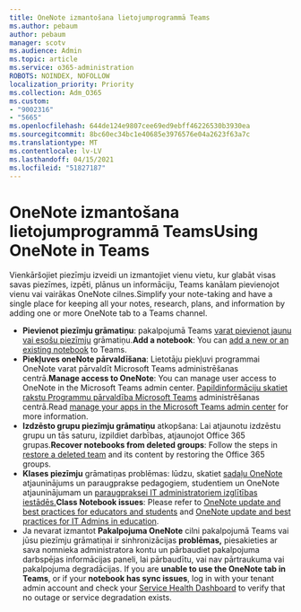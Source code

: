 ```yaml
---
title: OneNote izmantošana lietojumprogrammā Teams
ms.author: pebaum
author: pebaum
manager: scotv
ms.audience: Admin
ms.topic: article
ms.service: o365-administration
ROBOTS: NOINDEX, NOFOLLOW
localization_priority: Priority
ms.collection: Adm_O365
ms.custom:
- "9002316"
- "5665"
ms.openlocfilehash: 644de124e9807cee69ed9ebff46226530b3930ea
ms.sourcegitcommit: 8bc60ec34bc1e40685e3976576e04a2623f63a7c
ms.translationtype: MT
ms.contentlocale: lv-LV
ms.lasthandoff: 04/15/2021
ms.locfileid: "51827187"
---
```

# <a name="using-onenote-in-teams"></a><span data-ttu-id="dad53-102">OneNote izmantošana lietojumprogrammā Teams</span><span class="sxs-lookup"><span data-stu-id="dad53-102">Using OneNote in Teams</span></span>

<span data-ttu-id="dad53-103">Vienkāršojiet piezīmju izveidi un izmantojiet vienu vietu, kur glabāt visas savas piezīmes, izpēti, plānus un informāciju, Teams kanālam pievienojot vienu vai vairākas OneNote cilnes.</span><span class="sxs-lookup"><span data-stu-id="dad53-103">Simplify your note-taking and have a single place for keeping all your notes, research, plans, and information by adding one or more OneNote tab to a Teams channel.</span></span>

- <span data-ttu-id="dad53-104">**Pievienot piezīmju grāmatiņu**: pakalpojumā Teams [varat pievienot jaunu vai esošu piezīmju](https://support.microsoft.com/office/add-a-onenote-notebook-to-teams-0ec78cc3-ba3b-4279-a88e-aa40af9865c2) grāmatiņu.</span><span class="sxs-lookup"><span data-stu-id="dad53-104">**Add a notebook**: You can [add a new or an existing notebook](https://support.microsoft.com/office/add-a-onenote-notebook-to-teams-0ec78cc3-ba3b-4279-a88e-aa40af9865c2) to Teams.</span></span>
- <span data-ttu-id="dad53-105">**Piekļuves oneNote pārvaldīšana**: Lietotāju piekļuvi programmai OneNote varat pārvaldīt Microsoft Teams administrēšanas centrā.</span><span class="sxs-lookup"><span data-stu-id="dad53-105">**Manage access to OneNote**: You can manage user access to OneNote in the Microsoft Teams admin center.</span></span> <span data-ttu-id="dad53-106">[Papildinformāciju skatiet rakstu Programmu pārvaldība Microsoft Teams](https://docs.microsoft.com/MicrosoftTeams/manage-apps) administrēšanas centrā.</span><span class="sxs-lookup"><span data-stu-id="dad53-106">Read [manage your apps in the Microsoft Teams admin center](https://docs.microsoft.com/MicrosoftTeams/manage-apps) for more information.</span></span>
- <span data-ttu-id="dad53-107">**Izdzēsto grupu piezīmju grāmatiņu** [](https://docs.microsoft.com/microsoftteams/archive-or-delete-a-team#restore-a-deleted-team) atkopšana: Lai atjaunotu izdzēstu grupu un tās saturu, izpildiet darbības, atjaunojot Office 365 grupas.</span><span class="sxs-lookup"><span data-stu-id="dad53-107">**Recover notebooks from deleted groups**: Follow the steps in [restore a deleted team](https://docs.microsoft.com/microsoftteams/archive-or-delete-a-team#restore-a-deleted-team) and its content by restoring the Office 365 groups.</span></span>
- <span data-ttu-id="dad53-108">**Klases piezīmju** grāmatiņas problēmas: lūdzu, skatiet [sadaļu OneNote](https://support.office.com/article/onenote-update-and-best-practices-for-educators-and-students-dde775f0-8b06-4263-8b54-1e9ddc3dd146) atjauninājums un paraugprakse pedagogiem, studentiem un OneNote atjauninājumam un [paraugpraksei IT administratoriem izglītības iestādēs.](https://support.office.com/article/onenote-update-and-best-practices-for-it-admins-in-education-9d78f2b2-5e25-4288-b597-b4ba463c7b46)</span><span class="sxs-lookup"><span data-stu-id="dad53-108">**Class Notebook issues**: Please refer to [OneNote update and best practices for educators and students](https://support.office.com/article/onenote-update-and-best-practices-for-educators-and-students-dde775f0-8b06-4263-8b54-1e9ddc3dd146) and [OneNote update and best practices for IT Admins in education](https://support.office.com/article/onenote-update-and-best-practices-for-it-admins-in-education-9d78f2b2-5e25-4288-b597-b4ba463c7b46).</span></span>
- <span data-ttu-id="dad53-109">Ja nevarat izmantot **Pakalpojuma OneNote** cilni pakalpojumā Teams vai jūsu piezīmju grāmatiņai ir sinhronizācijas **problēmas,** piesakieties ar sava nomnieka administratora kontu un pārbaudiet pakalpojuma darbspējas informācijas paneli, lai pārbaudītu, vai nav pārtraukuma vai pakalpojuma degradācijas. [](https://docs.microsoft.com/office365/enterprise/view-service-health)</span><span class="sxs-lookup"><span data-stu-id="dad53-109">If you are **unable to use the OneNote tab in Teams**, or if your **notebook has sync issues**, log in with your tenant admin account and check your [Service Health Dashboard](https://docs.microsoft.com/office365/enterprise/view-service-health) to verify that no outage or service degradation exists.</span></span>

